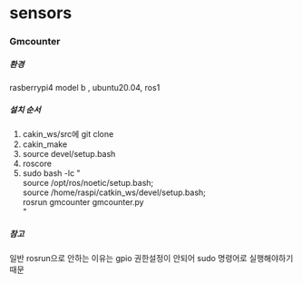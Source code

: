 # sensors

### Gmcounter
##### 환경
rasberrypi4 model b , ubuntu20.04, ros1 
##### 설치 순서
1. cakin_ws/src에 git clone
2. cakin_make
3. source devel/setup.bash
4. roscore 
5. sudo bash -lc "\
  source /opt/ros/noetic/setup.bash; \
  source /home/raspi/catkin_ws/devel/setup.bash; \
  rosrun gmcounter gmcounter.py\
"
##### 참고
일반 rosrun으로 안하는 이유는 gpio 권한설정이 안되어 sudo 명령어로 실행해야하기 때문
